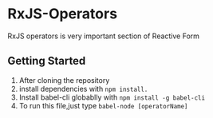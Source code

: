 # RxJS-Operators
  RxJS operators is very important section of Reactive Form

## Getting Started
 1. After cloning the repository
 2. install dependencies with `npm install.`
 3. Install babel-cli globablly with `npm install -g babel-cli`
 4. To run this file,just type `babel-node [operatorName]`


